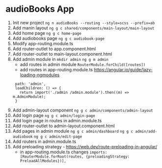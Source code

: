 # audioBooks App

1. Init new project
``` ng n audioBooks --routing --style=scss --prefix=ab ```
2. Add manin layout
``` ng g c shared/components/main-layout/main-layout ```
3. Add home page
``` ng g c home-page ```
4. Add audiobooks page
``` ng g c audiobook-page ```
5. Modify app-routing.module.ts
6. Add router-outlet to app.component.html
7. Add router-outlet to main-layout.component.html
8. Add admin module in 
```mkdir admin```
```ng g m admin```
    * add routes in admin module
   ```RouterModule.forChild([routes])```
    * add routes in app-routing.module.ts
      https://angular.io/guide/lazy-loading-ngmodules
   ```{
    path: 'admin',
    loadChildren: () => {
      return import('./admin /admin.module').then((m) => m.AdminModule);
    }
9. Add admin-layout component
```ng g c admin/components/admin-layout```
10. Add login page
```ng g c admin/login-page```
11. Add login page in routes in admin.module.ts
12. Add router-outlet to admin-layout.component.html
13. Add pages in admin module
```ng g c admin/dashboard```
```ng g c admin/add-audiobook```
```ng g c admin/edit-page```
14. Add routers in admin.module.ts
15. Add preloading strategy - https://web.dev/route-preloading-in-angular/
    * in app-routing.module.ts changes 
    ```imports: [RouterModule.forRoot(routes, {preloadingStrategy: PreloadAllModules})],```

